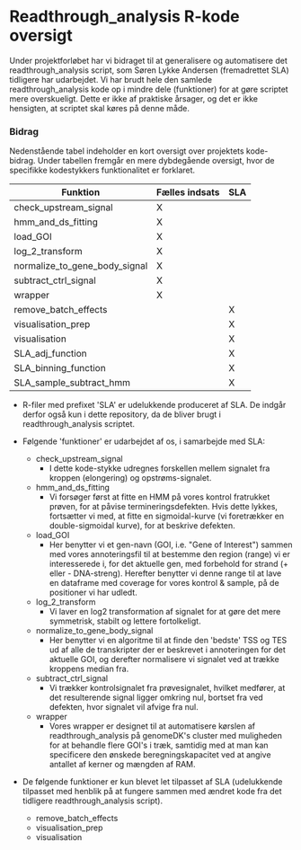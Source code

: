 # Readthrough_analysis R-kode oversigt
Under projektforløbet har vi bidraget til at generalisere og automatisere det readthrough_analysis script, som Søren Lykke Andersen (fremadrettet SLA) tidligere har udarbejdet.
Vi har brudt hele den samlede readthrough_analysis kode op i mindre dele (funktioner) for at gøre scriptet mere overskueligt. Dette er ikke af praktiske årsager, og det er ikke hensigten, at scriptet skal køres på denne måde.

### Bidrag
Nedenstående tabel indeholder en kort oversigt over projektets kode-bidrag. Under tabellen fremgår en mere dybdegående oversigt, hvor de specifikke kodestykkers funktionalitet er forklaret.  

| Funktion      | Fælles indsats| SLA           | 
| ------------- | ------------- | ------------- |
| check_upstream_signal  | X  |   | 
| hmm_and_ds_fitting  | X  |   | 
| load_GOI  | X  |  | 
| log_2_transform  | X  |   | 
| normalize_to_gene_body_signal  | X  |   | 
| subtract_ctrl_signal  | X  |   | 
| wrapper  | X  |   | 
| remove_batch_effects  |   | X  | 
| visualisation_prep  |   | X  | 
| visualisation  |   | X  | 
| SLA_adj_function  |   | X  | 
| SLA_binning_function  |   | X  | 
| SLA_sample_subtract_hmm  |   | X  | 



* R-filer med prefixet 'SLA' er udelukkende produceret af SLA. De indgår derfor også kun i dette repository, da de bliver brugt i readthrough_analysis scriptet.
* Følgende 'funktioner' er udarbejdet af os, i samarbejde med SLA:
  - check_upstream_signal
    * I dette kode-stykke udregnes forskellen mellem signalet fra kroppen (elongering) og opstrøms-signalet.
  - hmm_and_ds_fitting
    * Vi forsøger først at fitte en HMM på vores kontrol fratrukket prøven, for at påvise termineringsdefekten. Hvis dette lykkes,                  fortsætter vi med, at fitte en sigmoidal-kurve (vi foretrækker en double-sigmoidal kurve), for at beskrive defekten. 
  - load_GOI
    * Her benytter vi et gen-navn (GOI, i.e. "Gene of Interest") sammen med vores annoteringsfil til at bestemme den region (range) vi er           interesserede i, for det aktuelle gen, med forbehold for strand (+ eller - DNA-streng). Herefter benytter vi denne range til at lave en       dataframe med coverage
      for vores kontrol & sample, på de positioner vi har udledt.
  - log_2_transform
    * Vi laver en log2 transformation af signalet for at gøre det mere symmetrisk, stabilt og lettere fortolkeligt. 
  - normalize_to_gene_body_signal
    * Her benytter vi en algoritme til at finde den 'bedste' TSS og TES ud af alle de transkripter der er beskrevet i annoteringen for det          aktuelle GOI, og derefter normalisere vi signalet ved at trække kroppens median fra.
  - subtract_ctrl_signal
    * Vi trækker kontrolsignalet fra prøvesignalet, hvilket medfører, at det resulterende signal ligger omkring nul, bortset fra                    ved defekten, hvor signalet vil afvige fra nul.
  - wrapper
    * Vores wrapper er designet til at automatisere kørslen af readthrough_analysis på genomeDK's cluster med muligheden for at behandle            flere GOI's i træk, samtidig med at man kan specificere den ønskede beregningskapacitet ved at angive antallet af kerner og                   mængden af RAM.
  
* De følgende funktioner er kun blevet let tilpasset af SLA (udelukkende tilpasset med henblik på at fungere sammen med ændret kode fra det tidligere readthrough_analysis script).
  - remove_batch_effects
  - visualisation_prep
  - visualisation
